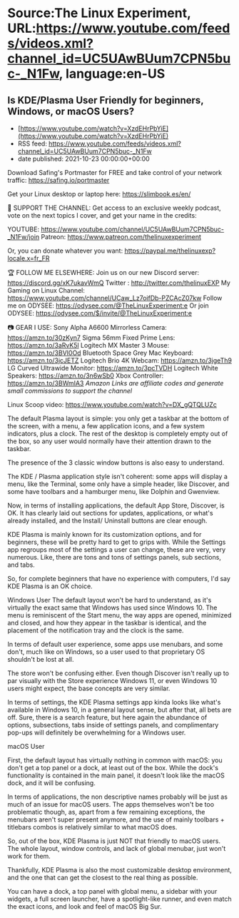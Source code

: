# Source:The Linux Experiment, URL:https://www.youtube.com/feeds/videos.xml?channel_id=UC5UAwBUum7CPN5buc-_N1Fw, language:en-US

## Is KDE/Plasma User Friendly for beginners, Windows, or macOS Users?
 - [https://www.youtube.com/watch?v=XzdEHrPbYiE](https://www.youtube.com/watch?v=XzdEHrPbYiE)
 - RSS feed: https://www.youtube.com/feeds/videos.xml?channel_id=UC5UAwBUum7CPN5buc-_N1Fw
 - date published: 2021-10-23 00:00:00+00:00

Download Safing's Portmaster for FREE and take control of your network traffic: https://safing.io/portmaster



Get your Linux desktop or laptop here: https://slimbook.es/en/




👏 SUPPORT THE CHANNEL:
Get access to an exclusive weekly podcast, vote on the next topics I cover, and get your name in the credits:

YOUTUBE: https://www.youtube.com/channel/UC5UAwBUum7CPN5buc-_N1Fw/join
Patreon: https://www.patreon.com/thelinuxexperiment

Or, you can donate whatever you want: https://paypal.me/thelinuxexp?locale.x=fr_FR

🏆 FOLLOW ME ELSEWHERE:
Join us on our new Discord server: https://discord.gg/xK7ukavWmQ
Twitter : http://twitter.com/thelinuxEXP
My Gaming on Linux Channel: https://www.youtube.com/channel/UCaw_Lz7oifDb-PZCAcZ07kw
Follow me on ODYSEE: https://odysee.com/@TheLinuxExperiment:e
Or join ODYSEE: https://odysee.com/$/invite/@TheLinuxExperiment:e

📷 GEAR I USE:
Sony Alpha A6600 Mirrorless Camera: https://amzn.to/30zKyn7
Sigma 56mm Fixed Prime Lens: https://amzn.to/3aRvK5l
Logitech MX Master 3 Mouse: https://amzn.to/3BVI0Od
Bluetooth Space Grey Mac Keyboard: https://amzn.to/3jcJETZ
Logitech Brio 4K Webcam: https://amzn.to/3jgeTh9
LG Curved Ultrawide Monitor: https://amzn.to/3pcTVDH
Logitech White Speakers: https://amzn.to/3n6wSb0
Xbox Controller: https://amzn.to/3BWmIA3
*Amazon Links are affiliate codes and generate small commissions to support the channel*




Linux Scoop video: https://www.youtube.com/watch?v=DX_gQTQLUZc


The default Plasma layout is simple: you only get a taskbar at the bottom of the screen, with a menu, a few application icons, and a few system indicators, plus a clock.
The rest of the desktop is completely empty out of the box, so any user would normally have their attention drawn to the taskbar.

The presence of the 3 classic window buttons is also easy to understand.

The KDE / Plasma application style isn't coherent: some apps will display a menu, like the Terminal, some only have a simple header, like Discover, and some have toolbars and a hamburger menu, like Dolphin and Gwenview.

Now, in terms of installing applications, the default App Store, Discover, is OK. It has clearly laid out sections for updates, applications, or what's already installed, and the Install/ Uninstall buttons are clear enough. 

KDE Plasma is mainly known for its customization options, and for beginners, these will be pretty hard to get to grips with. While the Settings app regroups most of the settings a user can change, these are very, very numerous. Like, there are tons and tons of settings panels, sub sections, and tabs.

So, for complete beginners that have no experience with computers, I'd say KDE Plasma is an OK choice.

Windows User
The default layout won't be hard to understand, as it's virtually the exact same that Windows has used since Windows 10. The menu is reminiscent of the Start menu, the way apps are opened, minimized and closed, and how they appear in the taskbar is identical, and the placement of the notification tray and the clock is the same.

In terms of default user experience, some apps use menubars, and some don't, much like on Windows, so a user used to that proprietary OS shouldn't be lost at all.

The store won't be confusing either. Even though Discover isn't really up to par visually with the Store experience Windows 11, or even Windows 10 users might expect, the base concepts are very similar.

In terms of settings, the KDE Plasma settings app kinda looks like what's available in Windows 10, in a general layout sense, but after that, all bets are off.
Sure, there is a search feature, but here again the abundance of options, subsections, tabs inside of settings panels, and complimentary pop-ups will definitely be overwhelming for a Windows user.





macOS User

First, the default layout has virtually nothing in common with macOS: you don't get a top panel or a dock, at least out of the box. While the dock's functionality is contained in the main panel, it doesn't look like the macOS dock, and it will be confusing.


In terms of applications, the non descriptive names probably will be just as much of an issue for macOS users.
The apps themselves won't be too problematic though, as, apart from a few remaining exceptions, the menubars aren't super present anymore, and the use of mainly toolbars + titlebars combos is relatively similar to what macOS does.

So, out of the box, KDE Plasma is just NOT that friendly to macOS users. The whole layout, window controls, and lack of global menubar, just won't work for them.

Thankfully, KDE Plasma is also the most customizable desktop environment, and the one that can get the closest to the real thing as possible.

You can have a dock, a top panel with global menu, a sidebar with your widgets, a full screen launcher, have a spotlight-like runner, and even match the exact icons, and look and feel of macOS Big Sur.

